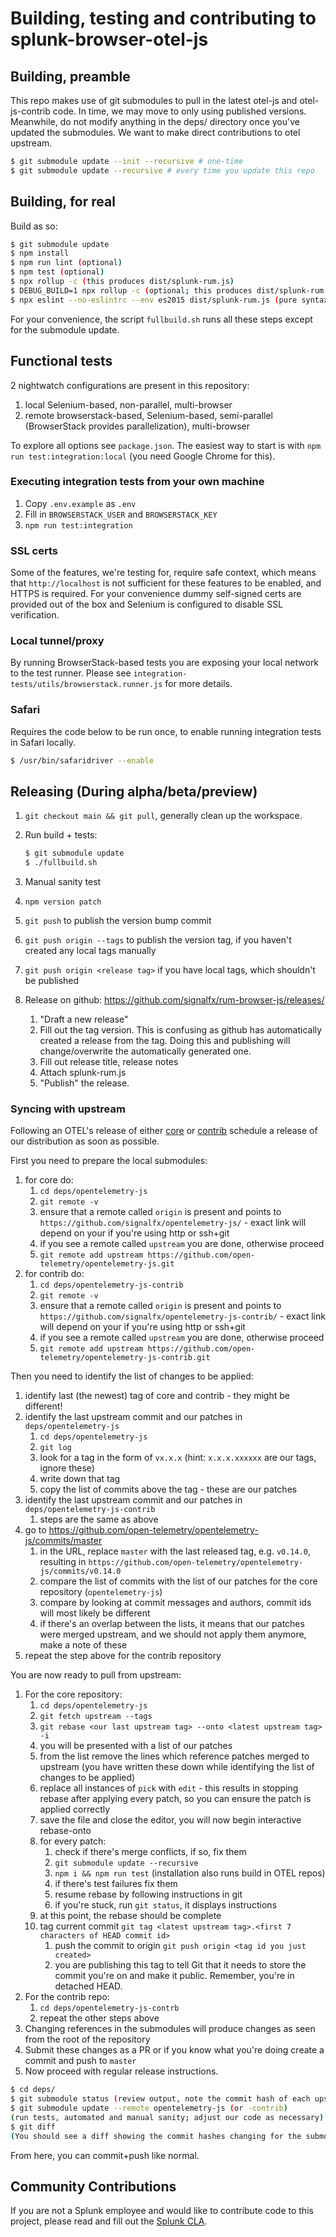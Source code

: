 # Building, testing and contributing to splunk-browser-otel-js
## Building, preamble
This repo makes use of git submodules to pull in the latest otel-js and otel-js-contrib code.  In time, we may move to only using
published versions.  Meanwhile, do not modify anything in the deps/ directory once you've updated the submodules.  We want to make
direct contributions to otel upstream.

```bash
$ git submodule update --init --recursive # one-time
$ git submodule update --recursive # every time you update this repo
```

## Building, for real
Build as so:

```bash
$ git submodule update
$ npm install
$ npm run lint (optional)
$ npm test (optional)
$ npx rollup -c (this produces dist/splunk-rum.js)
$ DEBUG_BUILD=1 npx rollup -c (optional; this produces dist/splunk-rum.debug.js)
$ npx eslint --no-eslintrc --env es2015 dist/splunk-rum.js (pure syntax check of dist script; optional)
```

For your convenience, the script `fullbuild.sh` runs all these steps except for the submodule update.

## Functional tests
2 nightwatch configurations are present in this repository:
1. local Selenium-based, non-parallel, multi-browser
1. remote browserstack-based, Selenium-based, semi-parallel (BrowserStack provides parallelization), multi-browser

To explore all options see `package.json`. The easiest way to start is with `npm run test:integration:local` (you need Google Chrome for this).

### Executing integration tests from your own machine
1. Copy `.env.example` as `.env`
1. Fill in `BROWSERSTACK_USER` and `BROWSERSTACK_KEY`
1. `npm run test:integration`

### SSL certs
Some of the features, we're testing for, require safe context, which means that `http://localhost` is not sufficient for these features to be enabled, and HTTPS is required. For your convenience dummy self-signed certs are provided out of the box and Selenium is configured to disable SSL verification.

### Local tunnel/proxy
By running BrowserStack-based tests you are exposing your local network to the test runner. Please see `integration-tests/utils/browserstack.runner.js` for more details.

### Safari
Requires the code below to be run once, to enable running integration tests in Safari locally.

```bash
$ /usr/bin/safaridriver --enable
```

## Releasing (During alpha/beta/preview)

1. `git checkout main && git pull`, generally clean up the workspace.
1. Run build + tests:

    ```bash
    $ git submodule update
    $ ./fullbuild.sh
    ```

1. Manual sanity test
1. `npm version patch`
1. `git push` to publish the version bump commit
1. `git push origin --tags` to publish the version tag, if you haven't created any local tags manually
1. `git push origin <release tag>` if you have local tags, which shouldn't be published
1. Release on github: <https://github.com/signalfx/rum-browser-js/releases/>
    1. "Draft a new release"
    1. Fill out the tag version.  This is confusing as github has automatically created a 
       release from the tag.  Doing this and publishing will change/overwrite the automatically
       generated one.
    1. Fill out release title, release notes
    1. Attach splunk-rum.js
    1. "Publish" the release.

### Syncing with upstream
Following an OTEL's release of either [core](https://github.com/open-telemetry/opentelemetry-js) or
[contrib](https://github.com/open-telemetry/opentelemetry-js) schedule a release of our distribution as soon as
possible.

First you need to prepare the local submodules:
1. for core do:
    1. `cd deps/opentelemetry-js`
    1. `git remote -v`
    1. ensure that a remote called `origin` is present and points to `https://github.com/signalfx/opentelemetry-js/` - exact link will depend on your if you're using http or ssh+git
    1. if you see a remote called `upstream` you are done, otherwise proceed
    1. `git remote add upstream https://github.com/open-telemetry/opentelemetry-js.git`
1. for contrib do:
    1. `cd deps/opentelemetry-js-contrib`
    1. `git remote -v`
    1. ensure that a remote called `origin` is present and points to `https://github.com/signalfx/opentelemetry-js-contrib/` - exact link will depend on your if you're using http or ssh+git
    1. if you see a remote called `upstream` you are done, otherwise proceed
    1. `git remote add upstream https://github.com/open-telemetry/opentelemetry-js-contrib.git`

Then you need to identify the list of changes to be applied:
1. identify last (the newest) tag of core and contrib - they might be different!
1. identify the last upstream commit and our patches in `deps/opentelemetry-js`
    1. `cd deps/opentelemetry-js`
    1. `git log`
    1. look for a tag in the form of `vx.x.x` (hint: `x.x.x.xxxxxx` are our tags, ignore these)
    1. write down that tag
    1. copy the list of commits above the tag - these are our patches
1. identify the last upstream commit and our patches in `deps/opentelemetry-js-contrib`
    1. steps are the same as above
1. go to <https://github.com/open-telemetry/opentelemetry-js/commits/master>
    1. in the URL, replace `master` with the last released tag, e.g. `v0.14.0`, resulting in `https://github.com/open-telemetry/opentelemetry-js/commits/v0.14.0`
    1. compare the list of commits with the list of our patches for the core repository (`opentelemetry-js`)
    1. compare by looking at commit messages and authors, commit ids will most likely be different
    1. if there's an overlap between the lists, it means that our patches were merged upstream, and we should not apply them anymore, make a note of these
1. repeat the step above for the contrib repository

You are now ready to pull from upstream:
1. For the core repository:
    1. `cd deps/opentelemetry-js`
    1. `git fetch upstream --tags`
    1. `git rebase <our last upstream tag> --onto <latest upstream tag> -i`
    1. you will be presented with a list of our patches
    1. from the list remove the lines which reference patches merged to upstream (you have written these down while identifying the list of changes to be applied)
    1. replace all instances of `pick` with `edit` - this results in stopping rebase after applying every patch, so you can ensure the patch is applied correctly
    1. save the file and close the editor, you will now begin interactive rebase-onto
    1. for every patch:
        1. check if there's merge conflicts, if so, fix them
        1. `git submodule update --recursive`
        1. `npm i && npm run test` (installation also runs build in OTEL repos)
        1. if there's test failures fix them
        1. resume rebase by following instructions in git
        1. if you're stuck, run `git status`, it displays instructions
    1. at this point, the rebase should be complete
    1. tag current commit `git tag <latest upstream tag>.<first 7 characters of HEAD commit id>`
        1. push the commit to origin `git push origin <tag id you just created>`
        1. you are publishing this tag to tell Git that it needs to store the commit you're on and make it public. Remember, you're in detached HEAD.
1. For the contrib repo:
    1. `cd deps/opentelemetry-js-contrb`
    1. repeat the other steps above
1. Changing references in the submodules will produce changes as seen from the root of the repository
1. Submit these changes as a PR or if you know what you're doing create a commit and push to `master`
1. Now proceed with regular release instructions.

```bash
$ cd deps/
$ git submodule status (review output, note the commit hash of each upstream HEAD, compare to actual remote HEAD)
$ git submodule update --remote opentelemetry-js (or -contrib)
(run tests, automated and manual sanity; adjust our code as necessary).
$ git diff
(You should see a diff showing the commit hashes changing for the submodules)
```

From here, you can commit+push like normal.

## Community Contributions

If you are not a Splunk employee and would like to contribute code to this project, please read and fill out the
[Splunk CLA](https://www.splunk.com/en_us/form/contributions.html).
